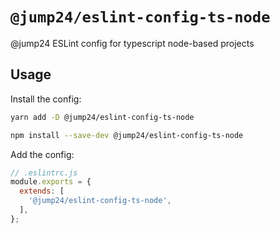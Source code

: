 # `@jump24/eslint-config-ts-node`
@jump24 ESLint config for typescript node-based projects

## Usage

Install the config:
```bash
yarn add -D @jump24/eslint-config-ts-node
```

```bash
npm install --save-dev @jump24/eslint-config-ts-node
```

Add the config:
```js
// .eslintrc.js
module.exports = {
  extends: [
    '@jump24/eslint-config-ts-node',
  ],
};
```
